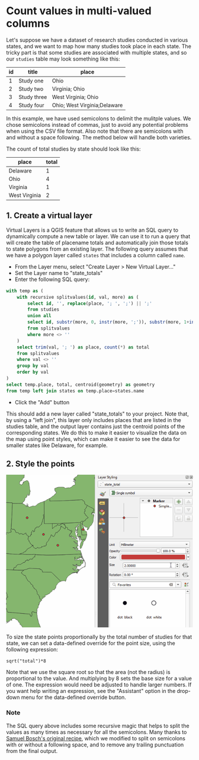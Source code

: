 # Count values in multi-valued columns

Let's suppose we have a dataset of research studies conducted in various states, and we want to map how many studies took place in each state.  The tricky part is that some studies are associated with multiple states, and so our `studies` table may look something like this:

id | title       | place
---|-------------|------
1  | Study one   | Ohio
2  | Study two   | Virginia; Ohio
3  | Study three | West Virginia; Ohio
4  | Study four  | Ohio; West Virginia;Delaware

In this example, we have used semicolons to delimit the mulitple values.  We chose semicolons instead of commas, just to avoid any potential problems when using the CSV file format.  Also note that there are semicolons with and without a space following.  The method below will handle both varieties.

The count of total studies by state should look like this:

place         | total
--------------|------
Delaware      | 1
Ohio          | 4
Virginia      | 1
West Virginia | 2


## 1. Create a virtual layer

Virtual Layers is a QGIS feature that allows us to write an SQL query to dynamically compute a new table or layer.  We can use it to run a query that will create the table of placename totals and automatically join those totals to state polygons from an existing layer.  The following query assumes that we have a polygon layer called `states` that includes a column called `name`.

- From the Layer menu, select "Create Layer > New Virtual Layer..."
- Set the Layer name to "state_totals"
- Enter the following SQL query:

```SQL
with temp as (
    with recursive splitvalues(id, val, more) as (
        select id, '', replace(place, '; ', ';') || ';'
        from studies
        union all
        select id, substr(more, 0, instr(more, ';')), substr(more, 1+instr(more, ';'))
        from splitvalues
        where more <> ''
    )
    select trim(val, '; ') as place, count(*) as total
    from splitvalues
    where val <> ''
    group by val
    order by val
)
select temp.place, total, centroid(geometry) as geometry
from temp left join states on temp.place=states.name
```

- Click the "Add" button

This should add a new layer called "state_totals" to your project.  Note that, by using a "left join", this layer only includes places that are listed in the studies table, and the output layer contains just the centroid points of the corresponding states.  We do this to make it easier to visualize the data on the map using point styles, which can make it easier to see the data for smaller states like Delaware, for example.


## 2. Style the points

![count-multivalues point style](image/count-multivalues-point-style.gif)

To size the state points proportionally by the total number of studies for that state, we can set a data-defined override for the point size, using the following expression:

```
sqrt("total")*8
```

Note that we use the square root so that the area (not the radius) is proportional to the value.  And multiplying by 8 sets the base size for a value of one.  The expression would need be adjusted to handle larger numbers.  If you want help writing an expression, see the "Assistant" option in the drop-down menu for the data-defined override button.


### Note

The SQL query above includes some recursive magic that helps to split the values as many times as necessary for all the semicolons.  Many thanks to [Samuel Bosch's original recipe](http://www.samuelbosch.com/2018/02/split-into-rows-sqlite.html), which we modified to split on semicolons with or without a following space, and to remove any trailing punctuation from the final output.






